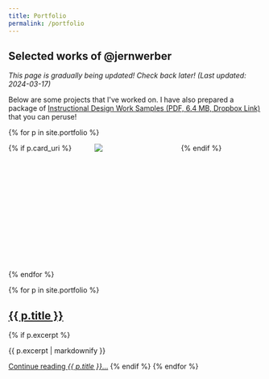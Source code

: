 ```yaml
---
title: Portfolio
permalink: /portfolio
---
```


## Selected works of @jernwerber

_This page is gradually being updated! Check back later! (Last updated: 2024-03-17)_

Below are some projects that I've worked on. I have also prepared a package of [Instructional Design Work Samples (PDF, 6.4 MB, Dropbox Link)](https://www.dropbox.com/scl/fi/qdh6dztzyx37z6eql0f2e/Jonathan-Weber-Instructional-Design-Samples.pdf?rlkey=ycc9p50mypo042xw9jagcjqg1&st=m0axm2bl&dl=0) that you can peruse!

{% for p in site.portfolio %}
<style>
.grid-container {
  /* max-width:960px; */
  display: grid;
  grid-auto-flow: row dense;
  gap: 10px;
  grid-template-columns: repeat(3, 1fr);
  grid-auto-rows: 250px;
  /* transition:300ms; */
}

.portfolio-card.wide {
  grid-column: span 2;
}

.portfolio-card.ultrawide {
  grid-column: span 3;
}

.portfolio-card.tall {
 grid-row: span 2;
}

</style>
<div class="grid-container">
{% if p.card_uri %}
  <div class="portfolio-card 
  {% if p.card_mod %}
    {{ p.card_mod }} 
  {% endif %}">
    <img src="{{ p.cover_uri }}">
  </div>
{% endif %}
</div>
{% endfor %}

{% for p in site.portfolio %}
  <h2>
    <a href="{{ p.url }}">
      {{ p.title }}
    </a>
  </h2>
  {% if p.excerpt %}
  <p>{{ p.excerpt | markdownify }}</p>
  <a href="{{ p.url }}">Continue reading <em>{{ p.title }}</em>...</a>
  {% endif %}
{% endfor %}

